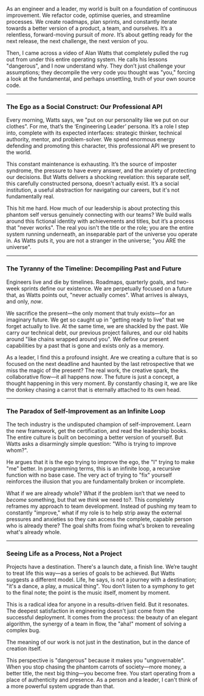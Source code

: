 As an engineer and a leader, my world is built on a foundation of continuous improvement. We refactor code, optimise queries, and streamline processes. We create roadmaps, plan sprints, and constantly iterate towards a better version of a product, a team, and ourselves. It’s a relentless, forward-moving pursuit of _more_. It’s about getting ready for the next release, the next challenge, the next version of you.

Then, I came across a video of Alan Watts that completely pulled the rug out from under this entire operating system. He calls his lessons "dangerous", and I now understand why. They don’t just challenge your assumptions; they decompile the very code you thought was "you," forcing a look at the fundamental, and perhaps unsettling, truth of your own source code.

* * *

### The Ego as a Social Construct: Our Professional API

Every morning, Watts says, we "put on our personality like we put on our clothes". For me, that’s the ‘Engineering Leader’ persona. It’s a role I step into, complete with its expected interfaces: strategic thinker, technical authority, mentor, and problem-solver. We spend enormous energy defending and promoting this character, this professional API we present to the world.

This constant maintenance is exhausting. It’s the source of imposter syndrome, the pressure to have every answer, and the anxiety of protecting our decisions. But Watts delivers a shocking revelation: this separate self, this carefully constructed persona, doesn't actually exist. It’s a social institution, a useful abstraction for navigating our careers, but it's not fundamentally real.

This hit me hard. How much of our leadership is about protecting this phantom self versus genuinely connecting with our teams? We build walls around this fictional identity with achievements and titles, but it’s a process that "never works". The real you isn't the title or the role; you are the entire system running underneath, an inseparable part of the universe you operate in. As Watts puts it, you are not a stranger in the universe; "you ARE the universe".

* * *

### The Tyranny of the Timeline: Decompiling Past and Future

Engineers live and die by timelines. Roadmaps, quarterly goals, and two-week sprints define our existence. We are perpetually focused on a future that, as Watts points out, "never actually comes". What arrives is always, and only, _now_.

We sacrifice the present—the only moment that truly exists—for an imaginary future. We get so caught up in "getting ready to live" that we forget actually to live. At the same time, we are shackled by the past. We carry our technical debt, our previous project failures, and our old habits around "like chains wrapped around you". We define our present capabilities by a past that is gone and exists only as a memory.

As a leader, I find this a profound insight. Are we creating a culture that is so focused on the next deadline and haunted by the last retrospective that we miss the magic of the present? The real work, the creative spark, the collaborative flow—it all happens _now_. The future is just a concept, a thought happening in this very moment. By constantly chasing it, we are like the donkey chasing a carrot that is eternally attached to its own head.

* * *

### The Paradox of Self-Improvement as an Infinite Loop

The tech industry is the undisputed champion of self-improvement. Learn the new framework, get the certification, and read the leadership books. The entire culture is built on becoming a better version of yourself. But Watts asks a disarmingly simple question: "Who is trying to improve whom?".

He argues that it is the ego trying to improve the ego, the "I" trying to make "me" better. In programming terms, this is an infinite loop, a recursive function with no base case. The very act of trying to "fix" yourself reinforces the illusion that you are fundamentally broken or incomplete.

What if we are already whole? What if the problem isn’t that we need to _become_ something, but that we _think_ we need to?. This completely reframes my approach to team development. Instead of pushing my team to constantly "improve," what if my role is to help strip away the external pressures and anxieties so they can access the complete, capable person who is already there? The goal shifts from fixing what's broken to revealing what's already whole.

* * *

### Seeing Life as a Process, Not a Project

Projects have a destination. There's a launch date, a finish line. We’re taught to treat life this way—as a series of goals to be achieved. But Watts suggests a different model. Life, he says, is not a journey with a destination; "it's a dance, a play, a musical thing". You don’t listen to a symphony to get to the final note; the point is the music itself, moment by moment.

This is a radical idea for anyone in a results-driven field. But it resonates. The deepest satisfaction in engineering doesn't just come from the successful deployment. It comes from the process: the beauty of an elegant algorithm, the synergy of a team in flow, the "aha!" moment of solving a complex bug.

The meaning of our work is not just in the destination, but in the dance of creation itself.

This perspective is "dangerous" because it makes you "ungovernable". When you stop chasing the phantom carrots of society—more money, a better title, the next big thing—you become free. You start operating from a place of authenticity and presence. As a person and a leader, I can't think of a more powerful system upgrade than that.



